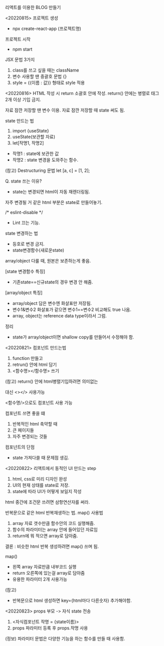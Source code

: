 리액트를 이용한 BLOG 만들기

<20220815>
프로젝트 생성
- npx create-react-app (프로젝트명)

프로젝트 시작
- npm start

JSX 문법 3가지
1. class를 쓰고 싶을 때는 className
2. 변수 사용할 땐 중괄호 문법 {}
3. style = {{이름 : 값}} 형태로 style 적용


<20220816>
HTML 작성 시 return 소괄호 안에 작성.
return() 안에는 병렬로 태그 2개 이상 기입 금지.

자료 잠깐 저장할 땐 변수 이용.
자료 잠깐 저장할 때 state 써도 됨.

state 만드는 법
1. import {useState}
2. useState(보관할 자료)
3. let[작명1, 작명2]
- 작명1 : state에 보관한 값
- 작명2 : state 변경을 도와주는 함수.

(참고) Destructuring 문법
let [a, c] = [1, 2];

Q. state 쓰는 이유?
- state는 변경되면 html이 자동 재렌더링됨.

자주 변경될 거 같은 html 부분은 state로 만들어놓기.


/* eslint-disable */
- Lint 끄는 기능.

state 변경하는 법
- 등호로 변경 금지.
- state변경함수(새로운state)

array/object 다룰 때, 원본은 보존하는게 좋음.

[state 변경함수 특징]
- 기존state==신규state의 경우 변경 안 해줌.

[array/object 특징]
- array/object 담은 변수엔 화살표만 저장됨.
- 변수1&변수2 화살표가 같으면 변수1==변수2 비교해도 true 나옴.
- array, object는 reference data type이라서 그럼.

정리
- state가 array/object이면 shallow copy를 만들어서 수정해야 함.

<20220821>
컴포넌트 만드는법
1. function 만들고
2. retrun() 안에 html 담기
3. <함수명></함수명> 쓰기

(참고)
return() 안에 html병렬기입하려면
의미없는 <div> 대신 <></> 사용가능

<함수명/>으로도 컴포넌트 사용 가능

컴포넌트 쓰면 좋을 떄
1. 반복적인 html 축약할 때
2. 큰 페이지들
3. 자주 변경되는 것들

컴포넌트의 단점
- state 가져다쓸 때 문제점 생김.


<20220822>
리액트에서 동적인 UI 만드는 step
1. html, css로 미리 디자인 완성
2. UI의 현재 상태를 state로 저장.
3. state에 따라 UI가 어떻게 보일지 작성

html 중간에 조건문 쓰려면 삼항연산자를 써라.

반복문으로 같은 html 반복재생하는 법.
map() 사용법
1. array 자료 갯수만큼 함수안의 코드 실행해줌.
2. 함수의 파라미터는 array 안에 들어있던 자료임
3. return에 뭐 적으면 array로 담아줌.

결론 : 비슷한 html 반복 생성하려면 map() 쓰며 됨.

map()
- 왼쪽 array 자료만큼 내부코드 실행
- return 오른쪽에 있는걸 array로 담아줌
- 유용한 파라미터 2개 사용가능

(참고)
- 반복문으로 html 생성하면 key={html마다 다른숫자} 추가해야함.


<20220823>
props
부모 -> 자식 state 전송
1. <자식컴포넌트 작명 = {state이름}>
2. props 파라미터 등록 후 props.작명 사용

(정보) 파라미터 문법은 다양한 기능을 하는 함수를 만들 때 사용함.